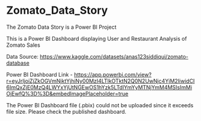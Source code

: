 # Zomato_Data_Story
The Zomato Data Story is a Power BI Project

This is a Power BI Dashboard displaying User and Restaurant Analysis of Zomato Sales

Data Source: https://www.kaggle.com/datasets/anas123siddiqui/zomato-database

Power BI Dashboard Link - 
https://app.powerbi.com/view?r=eyJrIjoiZjZkOGVmNjktYjhiNy00MzI4LTlkOTktN2Q0N2UwNjc4YjM2IiwidCI6ImQxZjE0MzQ4LWYxYjUtNGEwOS1hYzk5LTdlYmYyMTNjYmM4MSIsImMiOjEwfQ%3D%3D&embedImagePlaceholder=true


The Power BI Dashboard file (.pbix) could not be uploaded since it exceeds file size. Please check the published dashboard.
